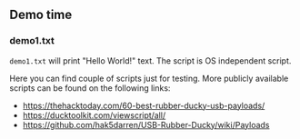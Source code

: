 ## Demo time

### demo1.txt

`demo1.txt` will print "Hello World!" text. The script is OS independent script.

Here you can find couple of scripts just for testing. More publicly available scripts can be found on the following links:
- https://thehacktoday.com/60-best-rubber-ducky-usb-payloads/
- https://ducktoolkit.com/viewscript/all/
- https://github.com/hak5darren/USB-Rubber-Ducky/wiki/Payloads
